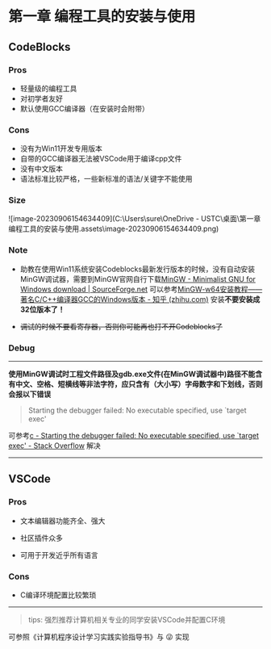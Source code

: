 # 第一章 编程工具的安装与使用

## CodeBlocks

### Pros

+ 轻量级的编程工具
+ 对初学者友好
+ 默认使用GCC编译器（在安装时会附带）

### Cons

+ 没有为Win11开发专用版本
+ 自带的GCC编译器无法被VSCode用于编译cpp文件
+ 没有中文版本
+ 语法标准比较严格，一些新标准的语法/关键字不能使用

### Size

![image-20230906154634409](C:\Users\sure\OneDrive - USTC\桌面\第一章 编程工具的安装与使用.assets\image-20230906154634409.png)

### Note

+ 助教在使用Win11系统安装Codeblocks最新发行版本的时候，没有自动安装MinGW调试器，需要到MinGW官网自行下载[MinGW - Minimalist GNU for Windows download | SourceForge.net](https://sourceforge.net/projects/mingw/) 可以参考[MinGW-w64安装教程——著名C/C++编译器GCC的Windows版本 - 知乎 (zhihu.com)](https://zhuanlan.zhihu.com/p/76613134) 安装**不要安装成32位版本了！**

+ ~~调试的时候不要看寄存器，否则你可能再也打不开Codeblocks了~~

### Debug

---

**使用MinGW调试时工程文件路径及gdb.exe文件(在MinGW调试器中)路径不能含有中文、空格、短横线等非法字符，应只含有（大小写）字母数字和下划线，否则会报以下错误**

> Starting the debugger failed: No executable specified, use `target exec'

可参考[c - Starting the debugger failed: No executable specified, use `target exec' - Stack Overflow](https://stackoverflow.com/questions/66884293/starting-the-debugger-failed-no-executable-specified-use-target-exec) 解决

---

## VSCode

### Pros

+ 文本编辑器功能齐全、强大

+ 社区插件众多

+ 可用于开发近乎所有语言

### Cons

+ C编译环境配置比较繁琐

---

> tips: 强烈推荐计算机相关专业的同学安装VSCode并配置C环境

可参照《计算机程序设计学习实践实验指导书》与 😜 实现


